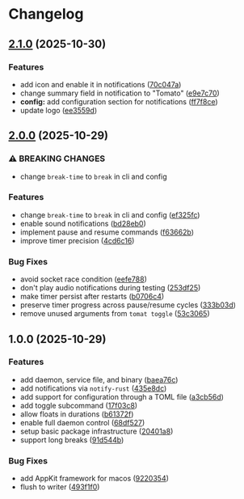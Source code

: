 # Changelog

## [2.1.0](https://github.com/jolars/tomat/compare/v2.0.0...v2.1.0) (2025-10-30)

### Features

* add icon and enable it in notifications ([70c047a](https://github.com/jolars/tomat/commit/70c047a20ab08744300ebec2f072a59a15e7bb87))
* change summary field in notification to "Tomato" ([e9e7c70](https://github.com/jolars/tomat/commit/e9e7c7024776f1123471f47f384ef6926ada0c98))
* **config:** add configuration section for notifications ([ff7f8ce](https://github.com/jolars/tomat/commit/ff7f8ce7b4f2852ee7704bb3c0d91c074ab7d87c))
* update logo ([ee3559d](https://github.com/jolars/tomat/commit/ee3559db697a7d13ab10dcfd6d66402f9ad61b64))

## [2.0.0](https://github.com/jolars/tomat/compare/v1.0.0...v2.0.0) (2025-10-29)

### ⚠ BREAKING CHANGES

* change `break-time` to `break` in cli and config

### Features

* change `break-time` to `break` in cli and config ([ef325fc](https://github.com/jolars/tomat/commit/ef325fce879110399537bfa3eadfaf5671b00a2d))
* enable sound notifications ([bd28eb0](https://github.com/jolars/tomat/commit/bd28eb0bce434d384d414a687d84aeaaef8d30d5))
* implement pause and resume commands ([f63662b](https://github.com/jolars/tomat/commit/f63662bc56625c2861b2b3e9bb889663d716a9d8))
* improve timer precision ([4cd6c16](https://github.com/jolars/tomat/commit/4cd6c1685cbfbf5943bcee137799701649f721ce))

### Bug Fixes

* avoid socket race condition ([eefe788](https://github.com/jolars/tomat/commit/eefe788f6843646beaf8d52b3053f7b230bde177))
* don't play audio notifications during testing ([253df25](https://github.com/jolars/tomat/commit/253df253925b779fdd615407b4498ef6ae88320f))
* make timer persist after restarts ([b0706c4](https://github.com/jolars/tomat/commit/b0706c43e3c196455cc16a5da0d885d4ae7e52b2))
* preserve timer progress across pause/resume cycles ([333b03d](https://github.com/jolars/tomat/commit/333b03dba08981a5928073c8f003e61360931267))
* remove unused arguments from `tomat toggle` ([53c3065](https://github.com/jolars/tomat/commit/53c3065590cec7f265da07109251ccba806cdb1c))

## 1.0.0 (2025-10-29)

### Features

* add daemon, service file, and binary ([baea76c](https://github.com/jolars/tomat/commit/baea76c4070405388c0df5a787db82844ff6e3ec))
* add notifications via `notify-rust` ([435e8dc](https://github.com/jolars/tomat/commit/435e8dc14d5bd41942cc9af0810b6c1bf071c5b2))
* add support for configuration through a TOML file ([a3cb56d](https://github.com/jolars/tomat/commit/a3cb56d01ebb9e45bb1628c71a0c6caba94de6ee))
* add toggle subcommand ([17f03c8](https://github.com/jolars/tomat/commit/17f03c8e9bb44cbca89ae8ed976cf9ccdd03d50c))
* allow floats in durations ([b61372f](https://github.com/jolars/tomat/commit/b61372fca2a8fa7e6569e50035bfed776ef15dda))
* enable full daemon control ([68df527](https://github.com/jolars/tomat/commit/68df527a06ab9e257bbcc74f891198d1e45d9a28))
* setup basic package infrastructure ([20401a8](https://github.com/jolars/tomat/commit/20401a8393d47e65d5d6b22d62cdf3c68b152613))
* support long breaks ([91d544b](https://github.com/jolars/tomat/commit/91d544bbbc99ad788e45898780fbf94b6a668287))

### Bug Fixes

* add AppKit framework for macos ([9220354](https://github.com/jolars/tomat/commit/9220354bca90178e1c408fd15fdab1fc2c46a9c9))
* flush to writer ([493f1f0](https://github.com/jolars/tomat/commit/493f1f00e115a7e427be194422d6c7003555a764))
